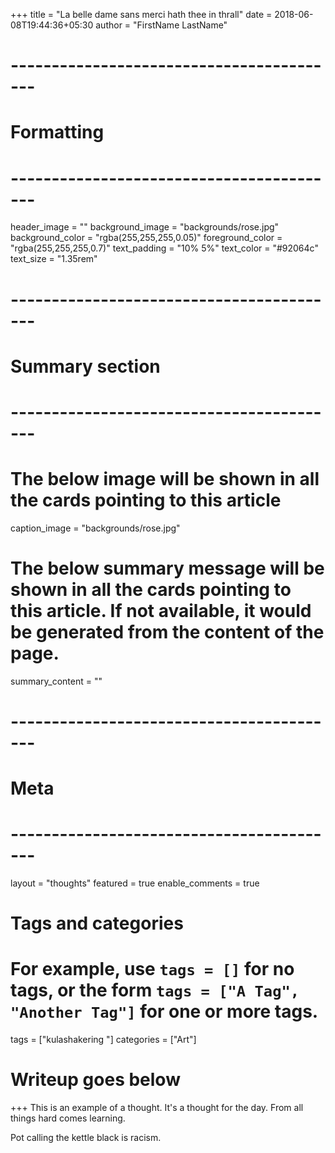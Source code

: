 +++
title = "La belle dame sans merci hath thee in thrall"
date = 2018-06-08T19:44:36+05:30
author = "FirstName LastName"

# -----------------------------------------
# Formatting
# -----------------------------------------
header_image = ""
background_image = "backgrounds/rose.jpg"
background_color = "rgba(255,255,255,0.05)"
foreground_color = "rgba(255,255,255,0.7)"
text_padding = "10% 5%"
text_color = "#92064c"
text_size = "1.35rem"
# -----------------------------------------
# Summary section
# -----------------------------------------
# The below image will be shown in all the cards pointing to this article
caption_image = "backgrounds/rose.jpg"
# The below summary message will be shown in all the cards pointing to this article. If not available, it would be generated from the content of the page.
summary_content = ""
# -----------------------------------------
# Meta
# -----------------------------------------
layout = "thoughts"
featured = true
enable_comments = true

# Tags and categories
# For example, use `tags = []` for no tags, or the form `tags = ["A Tag", "Another Tag"]` for one or more tags.
tags = ["kulashakering "]
categories = ["Art"]

# Writeup goes below
+++
This is an example of a thought. It's a thought for the day. From all things hard comes learning.

Pot calling the kettle black is racism.